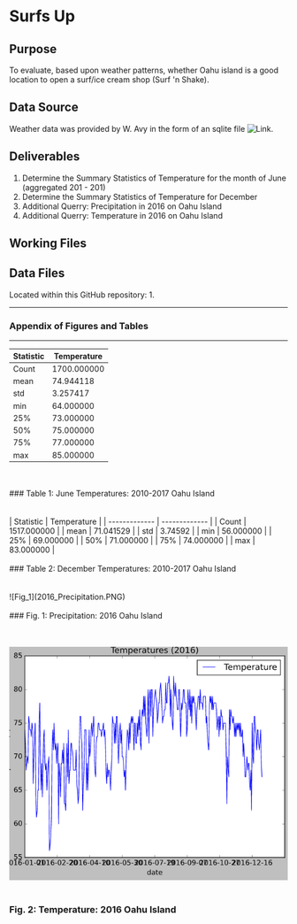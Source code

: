 # Surfs Up

## Purpose
To evaluate, based upon weather patterns, whether Oahu island is a good location to open a surf/ice cream shop (Surf 'n Shake).   

## Data Source
Weather data was provided by W. Avy in the form of an sqlite file   ![Link](/hawaii.sqlite).

## Deliverables 
1. Determine the Summary Statistics of Temperature for the month of June (aggregated 201 - 201)
2. Determine the Summary Statistics of Temperature for December
3. Additional Querry: Precipitation in 2016 on Oahu Island
4. Additional Querry: Temperature in 2016 on Oahu Island

## Working Files  



## Data Files 
Located within this GitHub repository:
1. 


----------------------------------------------------------------------------------
### Appendix of Figures and Tables
----------------------------------------------------------------------------------


| Statistic     | Temperature   |
| ------------- | ------------- |
| Count         |  1700.000000  |
| mean	         |    74.944118  |
| std	          |     3.257417  |  
| min	          |    64.000000  |
| 25%	          |    73.000000  |
| 50%	          |    75.000000  |
| 75%	          |    77.000000  |
| max	          |    85.000000  |
<br>
<br>
### Table 1:  June Temperatures: 2010-2017 Oahu Island
<br>
<br>
<br>
| Statistic     | Temperature   |
| ------------- | ------------- |
| Count         |  1517.000000  |
| mean	         |    71.041529  |
| std	          |     3.74592   |  
| min	          |    56.000000  |
| 25%	          |    69.000000  |
| 50%	          |    71.000000  |
| 75%	          |    74.000000  |
| max	          |    83.000000  |
<br>
<br>
### Table 2:  December Temperatures: 2010-2017 Oahu Island
<br>
<br>
<br>
![Fig_1](2016_Precipitation.PNG)
<br>
<br>
### Fig. 1:  Precipitation: 2016 Oahu Island
<br>
<br>
<br>

![Fig_2](2016_Temperatures.PNG)
<br>
<br>
### Fig. 2:  Temperature: 2016 Oahu Island
<br>
<br>
<br>
 
